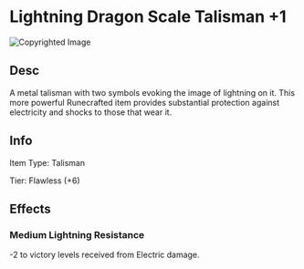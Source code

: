 # Lightning Dragon Scale Talisman +1

![Copyrighted Image](LightningDragonScaleTalisman+1.png)

## Desc

A metal talisman with two symbols evoking the image of lightning on it. This more powerful Runecrafted item provides substantial protection against electricity and shocks to those that wear it.

## Info

Item Type: Talisman

Tier: Flawless (+6)

## Effects

### Medium Lightning Resistance

-2 to victory levels received from Electric damage.
